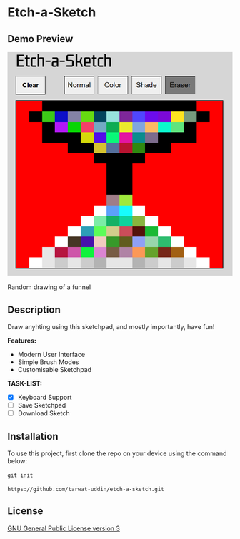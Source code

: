 # Etch-a-Sketch

## Demo Preview

![Demo Preview](/assets/images/demo-preview.PNG)

Random drawing of a funnel

## Description

Draw anyhting using this sketchpad, and mostly importantly, have fun!

**Features:**

- Modern User Interface
- Simple Brush Modes
- Customisable Sketchpad

**TASK-LIST:**

- [x] Keyboard Support
- [ ] Save Sketchpad
- [ ] Download Sketch

## Installation

To use this project, first clone the repo on your device using the command below:

`git init`

`https://github.com/tarwat-uddin/etch-a-sketch.git`

## License

[GNU General Public License version 3](https://opensource.org/licenses/GPL-3.0)
